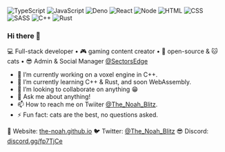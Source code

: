<!--<a href="https://gitstalk.netlify.app/The-Noah" target="_blank">
  <img align="center" src="https://github-readme-stats.vercel.app/api?username=The-Noah&count_private=true&show_icons=true&theme=vue">
</a>
<br><br>-->

![TypeScript](https://img.shields.io/badge/-TypeScript-black?style=for-the-badge&logoColor=white&logo=typescript&labelColor=007ACC)
![JavaScript](https://img.shields.io/badge/-JavaScript-black?style=for-the-badge&logoColor=white&logo=javascript&labelColor=F7DF1E)
![Deno](https://img.shields.io/badge/-Deno-black?style=for-the-badge&logoColor=white&logo=deno&labelColor=000000)
![React](https://img.shields.io/badge/-React-black?style=for-the-badge&logoColor=white&logo=react&labelColor=61DAFB)
![Node](https://img.shields.io/badge/-Node-black?style=for-the-badge&logoColor=white&logo=node.js&labelColor=339933)
![HTML](https://img.shields.io/badge/-HTML-black?style=for-the-badge&logoColor=white&logo=html5&labelColor=E34F26)
![CSS](https://img.shields.io/badge/-CSS-black?style=for-the-badge&logoColor=white&logo=css3&labelColor=1572B6)
![SASS](https://img.shields.io/badge/-SASS-black?style=for-the-badge&logoColor=white&logo=sass&labelColor=CC6699)
![C++](https://img.shields.io/badge/-C++-black?style=for-the-badge&logoColor=white&logo=c%2B%2B&labelColor=00599C)
![Rust](https://img.shields.io/badge/-Rust-black?style=for-the-badge&logoColor=white&logo=rust&labelColor=221E1F)

### Hi there 👋

💻 Full-stack developer • 🎮 gaming content creator • 💖 open-source & 🐱 cats • 😎 Admin & Social Manager [@SectorsEdge](https://twitter.com/SectorsEdge)

- 🔭 I’m currently working on a voxel engine in C++.
- 🌱 I’m currently learning C++ & Rust, and soon WebAssembly.
- 👯 I’m looking to collaborate on anything 😁
- 💬 Ask me about anything!
- 📫 How to reach me on Twiiter [@The_Noah_Blitz](https://twitter.com/The_Noah_Blitz).
- ⚡ Fun fact: cats are the best, no questions asked.

🔗 Website: [the-noah.github.io](https://the-noah.github.io/)
🐦 Twitter: [@The_Noah_Blitz](https://twitter.com/The_Noah_Blitz)
😎 Discord: [discord.gg/fp7TjCe](https://discord.gg/fp7TjCe)

<!--
**The-Noah/The-Noah** is a ✨ _special_ ✨ repository because its `README.md` (this file) appears on your GitHub profile.

Here are some ideas to get you started:

- 🔭 I’m currently working on ...
- 🌱 I’m currently learning ...
- 👯 I’m looking to collaborate on ...
- 🤔 I’m looking for help with ...
- 💬 Ask me about ...
- 📫 How to reach me: ...
- 😄 Pronouns: ...
- ⚡ Fun fact: ...

![TypeScript](https://img.shields.io/badge/-TypeScript-black?style=for-the-badge&logo=typescript&labelColor=007ACC)
![JavaScript](https://img.shields.io/badge/-JavaScript-black?style=for-the-badge&logo=javascript&labelColor=F7DF1E)
![React](https://img.shields.io/badge/-React-black?style=for-the-badge&logo=react&labelColor=61DAFB)
![Deno](https://img.shields.io/badge/-Deno-black?style=for-the-badge&logo=deno&labelColor=000000)
![Node](https://img.shields.io/badge/-Node-black?style=for-the-badge&logo=node.js&labelColor=339933)
![C++](https://img.shields.io/badge/-C++-black?style=for-the-badge&logo=cplusplus&labelColor=00599C)
-->

